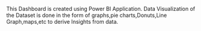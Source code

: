 This Dashboard is created using Power BI Application.
Data Visualization of the Dataset is done in the form of graphs,pie charts,Donuts,Line Graph,maps,etc to derive Insights from data.
